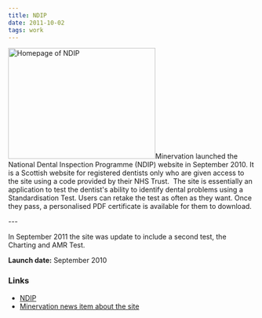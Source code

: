 ```yaml
---
title: NDIP
date: 2011-10-02
tags: work
---
```

<p><img src="/assets/images/ndip.png" alt="Homepage of NDIP" width="300" height="226" />Minervation launched the National Dental Inspection Programme (NDIP) website in September 2010. It is a Scottish website for registered dentists only who are given access to the site using a code provided by their NHS Trust.  The site is essentially an application to test the dentist's ability to identify dental problems using a Standardisation Test. Users can retake the test as often as they want. Once they pass, a personalised PDF certificate is available for them to download.</p>
---

<p>In September 2011 the site was update to include a second test, the Charting and AMR Test.</p>
<p><strong>Launch date:</strong> September 2010</p>
<h3>Links</h3>
<ul>
<li><a href="http://www.ndip.scottishdental.org/">NDIP</a></li>
<li><a href="http://www.minervation.com/developing-dental-knowledge/">Minervation news item about the site</a></li>
</ul>